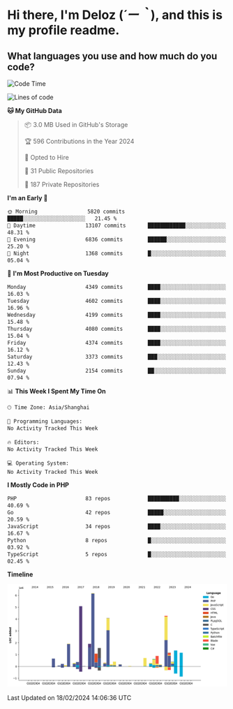 # **Hi there, I'm Deloz (*´ー｀*), and this is my profile readme.**

## **What languages you use and how much do you code?**

<!--START_SECTION:waka-->
![Code Time](http://img.shields.io/badge/Code%20Time-3%2C323%20hrs%2038%20mins-blue)

![Lines of code](https://img.shields.io/badge/From%20Hello%20World%20I%27ve%20Written-35.3%20million%20lines%20of%20code-blue)

**🐱 My GitHub Data** 

> 📦 3.0 MB Used in GitHub's Storage 
 > 
> 🏆 596 Contributions in the Year 2024
 > 
> 💼 Opted to Hire
 > 
> 📜 31 Public Repositories 
 > 
> 🔑 187 Private Repositories 
 > 
**I'm an Early 🐤** 

```text
🌞 Morning                5820 commits        █████░░░░░░░░░░░░░░░░░░░░   21.45 % 
🌆 Daytime                13107 commits       ████████████░░░░░░░░░░░░░   48.31 % 
🌃 Evening                6836 commits        ██████░░░░░░░░░░░░░░░░░░░   25.20 % 
🌙 Night                  1368 commits        █░░░░░░░░░░░░░░░░░░░░░░░░   05.04 % 
```
📅 **I'm Most Productive on Tuesday** 

```text
Monday                   4349 commits        ████░░░░░░░░░░░░░░░░░░░░░   16.03 % 
Tuesday                  4602 commits        ████░░░░░░░░░░░░░░░░░░░░░   16.96 % 
Wednesday                4199 commits        ████░░░░░░░░░░░░░░░░░░░░░   15.48 % 
Thursday                 4080 commits        ████░░░░░░░░░░░░░░░░░░░░░   15.04 % 
Friday                   4374 commits        ████░░░░░░░░░░░░░░░░░░░░░   16.12 % 
Saturday                 3373 commits        ███░░░░░░░░░░░░░░░░░░░░░░   12.43 % 
Sunday                   2154 commits        ██░░░░░░░░░░░░░░░░░░░░░░░   07.94 % 
```


📊 **This Week I Spent My Time On** 

```text
🕑︎ Time Zone: Asia/Shanghai

💬 Programming Languages: 
No Activity Tracked This Week

🔥 Editors: 
No Activity Tracked This Week

💻 Operating System: 
No Activity Tracked This Week
```

**I Mostly Code in PHP** 

```text
PHP                      83 repos            ██████████░░░░░░░░░░░░░░░   40.69 % 
Go                       42 repos            █████░░░░░░░░░░░░░░░░░░░░   20.59 % 
JavaScript               34 repos            ████░░░░░░░░░░░░░░░░░░░░░   16.67 % 
Python                   8 repos             █░░░░░░░░░░░░░░░░░░░░░░░░   03.92 % 
TypeScript               5 repos             █░░░░░░░░░░░░░░░░░░░░░░░░   02.45 % 
```



**Timeline**

![Lines of Code chart](https://raw.githubusercontent.com/deloz/deloz/main/assets/bar_graph.png)


 Last Updated on 18/02/2024 14:06:36 UTC
<!--END_SECTION:waka-->
